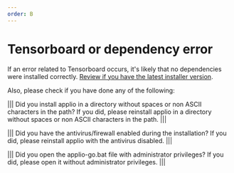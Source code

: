 ```yaml
---
order: B
---
```

# Tensorboard or dependency error

If an error related to Tensorboard occurs, it's likely that no dependencies were installed correctly. [Review if you have the latest installer version](../../installation/install.md).

Also, please check if you have done any of the following:

||| Did you install applio in a directory without spaces or non ASCII characters in the path?
If you did, please reinstall applio in a directory without spaces or non ASCII characters in the path.
|||

||| Did you have the antivirus/firewall enabled during the installation?
If you did, please reinstall applio with the antivirus disabled.
|||

||| Did you open the applio-go.bat file with administrator privileges?
If you did, please open it without administrator privileges.
|||
